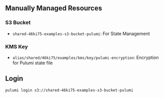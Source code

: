 ## Manually Managed Resources

### S3 Bucket

- `shared-46ki75-examples-s3-bucket-pulumi`: For State Management

### KMS Key

- `alias/shared/46ki75/examples/kms/key/pulumi-encryption`: Encryption for Pulumi state file

## Login

```sh
pulumi login s3://shared-46ki75-examples-s3-bucket-pulumi
```